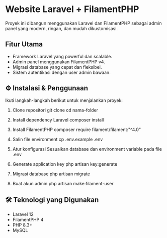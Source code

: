 # Website Laravel + FilamentPHP

Proyek ini dibangun menggunakan Laravel dan FilamentPHP sebagai admin panel yang modern, ringan, dan mudah dikustomisasi.

## Fitur Utama

-   Framework Laravel yang powerful dan scalable.
-   Admin panel menggunakan FilamentPHP v4.
-   Migrasi database yang cepat dan fleksibel.
-   Sistem autentikasi dengan user admin bawaan.

## ⚙️ Instalasi & Penggunaan

Ikuti langkah-langkah berikut untuk menjalankan proyek:

1. Clone repositori
   git clone <url-repository-anda>
   cd nama-folder

2. Install dependency Laravel
   composer install

3. Install FilamentPHP
   composer require filament/filament:"^4.0"

4. Salin file environment
   cp .env.example .env

5. Atur konfigurasi Sesuaikan database dan environment variable pada file .env

6. Generate application key
   php artisan key:generate

7. Migrasi database
   php artisan migrate

8. Buat akun admin
   php artisan make:filament-user

## 🛠️ Teknologi yang Digunakan

-   Laravel 12
-   FilamentPHP 4
-   PHP 8.3+
-   MySQL
